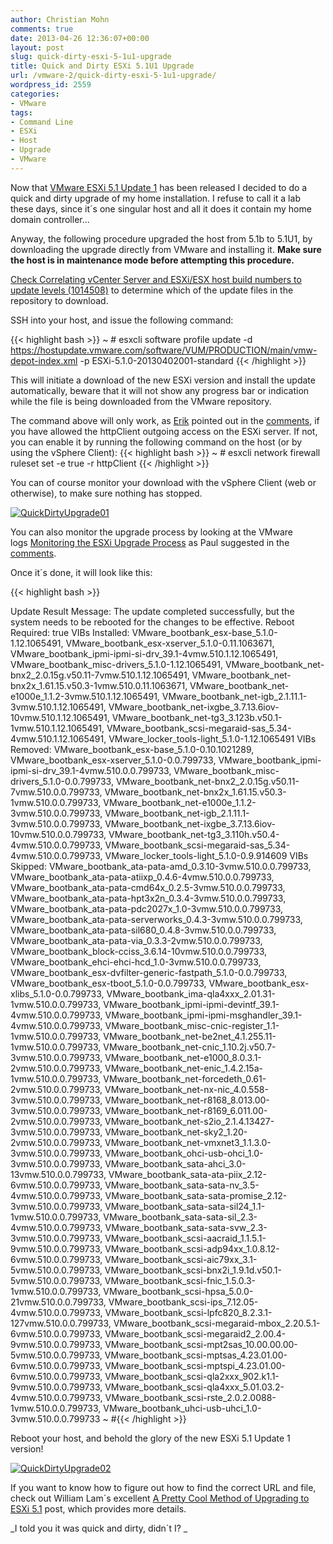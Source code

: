 ```yaml
---
author: Christian Mohn
comments: true
date: 2013-04-26 12:36:07+00:00
layout: post
slug: quick-dirty-esxi-5-1u1-upgrade
title: Quick and Dirty ESXi 5.1U1 Upgrade
url: /vmware-2/quick-dirty-esxi-5-1u1-upgrade/
wordpress_id: 2559
categories:
- VMware
tags:
- Command Line
- ESXi
- Host
- Upgrade
- VMware
---
```


Now that [VMware ESXi 5.1 Update 1](http://www.vmware.com/support/vsphere5/doc/vsphere-esxi-51u1-release-notes.html) has been released I decided to do a quick and dirty upgrade of my home installation. I refuse to call it a lab these days, since it´s one singular host and all it does it contain my home domain controller...

Anyway, the following procedure upgraded the host from 5.1b to 5.1U1, by downloading the upgrade directly from VMware and installing it. **Make sure the host is in maintenance mode before attempting this procedure.**

[Check Correlating vCenter Server and ESXi/ESX host build numbers to update levels (1014508)](http://kb.vmware.com/selfservice/microsites/search.do?language=en_US&cmd=displayKC&externalId=1014508) to determine which of the update files in the repository to download.

SSH into your host, and issue the following command:

{{< highlight bash >}}
~ # esxcli software profile update -d https://hostupdate.vmware.com/software/VUM/PRODUCTION/main/vmw-depot-index.xml -p ESXi-5.1.0-20130402001-standard
{{< /highlight >}}

This will initiate a download of the new ESXi version and install the update automatically, beware that it will not show any progress bar or indication while the file is being downloaded from the VMware repository.

The command above will only work, as [Erik](http://twitter.com/ErikBussink) pointed out in the [comments](http://vninja.net/vmware-2/quick-dirty-esxi-5-1u1-upgrade/#comment-12275), if you have allowed the httpClient outgoing access on the ESXi server. If not, you can enable it by running the following command on the host (or by using the vSphere Client):
{{< highlight bash >}}
~ # esxcli network firewall ruleset set -e true -r httpClient
{{< /highlight >}}

You can of course monitor your download with the vSphere Client (web or otherwise), to make sure nothing has stopped.

[![QuickDirtyUpgrade01](/img/QuickDirtyUpgrade011-300x83.png)](/img/QuickDirtyUpgrade011.png)

You can also monitor the upgrade process by looking at the VMware logs [Monitoring the ESXi Upgrade Process](http://vninja.net/vmware-2/monitoring-esxi-upgrade-process/) as Paul suggested in the [comments](http://vninja.net/vmware-2/quick-dirty-esxi-5-1u1-upgrade/#comment-12609).

Once it´s done, it will look like this:

{{< highlight bash >}}

Update Result
Message: The update completed successfully, but the system needs to be rebooted for the changes to be effective.
Reboot Required: true
VIBs Installed: VMware_bootbank_esx-base_5.1.0-1.12.1065491, VMware_bootbank_esx-xserver_5.1.0-0.11.1063671, VMware_bootbank_ipmi-ipmi-si-drv_39.1-4vmw.510.1.12.1065491, VMware_bootbank_misc-drivers_5.1.0-1.12.1065491, VMware_bootbank_net-bnx2_2.0.15g.v50.11-7vmw.510.1.12.1065491, VMware_bootbank_net-bnx2x_1.61.15.v50.3-1vmw.510.0.11.1063671, VMware_bootbank_net-e1000e_1.1.2-3vmw.510.1.12.1065491, VMware_bootbank_net-igb_2.1.11.1-3vmw.510.1.12.1065491, VMware_bootbank_net-ixgbe_3.7.13.6iov-10vmw.510.1.12.1065491, VMware_bootbank_net-tg3_3.123b.v50.1-1vmw.510.1.12.1065491, VMware_bootbank_scsi-megaraid-sas_5.34-4vmw.510.1.12.1065491, VMware_locker_tools-light_5.1.0-1.12.1065491
VIBs Removed: VMware_bootbank_esx-base_5.1.0-0.10.1021289, VMware_bootbank_esx-xserver_5.1.0-0.0.799733, VMware_bootbank_ipmi-ipmi-si-drv_39.1-4vmw.510.0.0.799733, VMware_bootbank_misc-drivers_5.1.0-0.0.799733, VMware_bootbank_net-bnx2_2.0.15g.v50.11-7vmw.510.0.0.799733, VMware_bootbank_net-bnx2x_1.61.15.v50.3-1vmw.510.0.0.799733, VMware_bootbank_net-e1000e_1.1.2-3vmw.510.0.0.799733, VMware_bootbank_net-igb_2.1.11.1-3vmw.510.0.0.799733, VMware_bootbank_net-ixgbe_3.7.13.6iov-10vmw.510.0.0.799733, VMware_bootbank_net-tg3_3.110h.v50.4-4vmw.510.0.0.799733, VMware_bootbank_scsi-megaraid-sas_5.34-4vmw.510.0.0.799733, VMware_locker_tools-light_5.1.0-0.9.914609
VIBs Skipped: VMware_bootbank_ata-pata-amd_0.3.10-3vmw.510.0.0.799733, VMware_bootbank_ata-pata-atiixp_0.4.6-4vmw.510.0.0.799733, VMware_bootbank_ata-pata-cmd64x_0.2.5-3vmw.510.0.0.799733, VMware_bootbank_ata-pata-hpt3x2n_0.3.4-3vmw.510.0.0.799733, VMware_bootbank_ata-pata-pdc2027x_1.0-3vmw.510.0.0.799733, VMware_bootbank_ata-pata-serverworks_0.4.3-3vmw.510.0.0.799733, VMware_bootbank_ata-pata-sil680_0.4.8-3vmw.510.0.0.799733, VMware_bootbank_ata-pata-via_0.3.3-2vmw.510.0.0.799733, VMware_bootbank_block-cciss_3.6.14-10vmw.510.0.0.799733, VMware_bootbank_ehci-ehci-hcd_1.0-3vmw.510.0.0.799733, VMware_bootbank_esx-dvfilter-generic-fastpath_5.1.0-0.0.799733, VMware_bootbank_esx-tboot_5.1.0-0.0.799733, VMware_bootbank_esx-xlibs_5.1.0-0.0.799733, VMware_bootbank_ima-qla4xxx_2.01.31-1vmw.510.0.0.799733, VMware_bootbank_ipmi-ipmi-devintf_39.1-4vmw.510.0.0.799733, VMware_bootbank_ipmi-ipmi-msghandler_39.1-4vmw.510.0.0.799733, VMware_bootbank_misc-cnic-register_1.1-1vmw.510.0.0.799733, VMware_bootbank_net-be2net_4.1.255.11-1vmw.510.0.0.799733, VMware_bootbank_net-cnic_1.10.2j.v50.7-3vmw.510.0.0.799733, VMware_bootbank_net-e1000_8.0.3.1-2vmw.510.0.0.799733, VMware_bootbank_net-enic_1.4.2.15a-1vmw.510.0.0.799733, VMware_bootbank_net-forcedeth_0.61-2vmw.510.0.0.799733, VMware_bootbank_net-nx-nic_4.0.558-3vmw.510.0.0.799733, VMware_bootbank_net-r8168_8.013.00-3vmw.510.0.0.799733, VMware_bootbank_net-r8169_6.011.00-2vmw.510.0.0.799733, VMware_bootbank_net-s2io_2.1.4.13427-3vmw.510.0.0.799733, VMware_bootbank_net-sky2_1.20-2vmw.510.0.0.799733, VMware_bootbank_net-vmxnet3_1.1.3.0-3vmw.510.0.0.799733, VMware_bootbank_ohci-usb-ohci_1.0-3vmw.510.0.0.799733, VMware_bootbank_sata-ahci_3.0-13vmw.510.0.0.799733, VMware_bootbank_sata-ata-piix_2.12-6vmw.510.0.0.799733, VMware_bootbank_sata-sata-nv_3.5-4vmw.510.0.0.799733, VMware_bootbank_sata-sata-promise_2.12-3vmw.510.0.0.799733, VMware_bootbank_sata-sata-sil24_1.1-1vmw.510.0.0.799733, VMware_bootbank_sata-sata-sil_2.3-4vmw.510.0.0.799733, VMware_bootbank_sata-sata-svw_2.3-3vmw.510.0.0.799733, VMware_bootbank_scsi-aacraid_1.1.5.1-9vmw.510.0.0.799733, VMware_bootbank_scsi-adp94xx_1.0.8.12-6vmw.510.0.0.799733, VMware_bootbank_scsi-aic79xx_3.1-5vmw.510.0.0.799733, VMware_bootbank_scsi-bnx2i_1.9.1d.v50.1-5vmw.510.0.0.799733, VMware_bootbank_scsi-fnic_1.5.0.3-1vmw.510.0.0.799733, VMware_bootbank_scsi-hpsa_5.0.0-21vmw.510.0.0.799733, VMware_bootbank_scsi-ips_7.12.05-4vmw.510.0.0.799733, VMware_bootbank_scsi-lpfc820_8.2.3.1-127vmw.510.0.0.799733, VMware_bootbank_scsi-megaraid-mbox_2.20.5.1-6vmw.510.0.0.799733, VMware_bootbank_scsi-megaraid2_2.00.4-9vmw.510.0.0.799733, VMware_bootbank_scsi-mpt2sas_10.00.00.00-5vmw.510.0.0.799733, VMware_bootbank_scsi-mptsas_4.23.01.00-6vmw.510.0.0.799733, VMware_bootbank_scsi-mptspi_4.23.01.00-6vmw.510.0.0.799733, VMware_bootbank_scsi-qla2xxx_902.k1.1-9vmw.510.0.0.799733, VMware_bootbank_scsi-qla4xxx_5.01.03.2-4vmw.510.0.0.799733, VMware_bootbank_scsi-rste_2.0.2.0088-1vmw.510.0.0.799733, VMware_bootbank_uhci-usb-uhci_1.0-3vmw.510.0.0.799733
~ #{{< /highlight >}}

Reboot your host, and behold the glory of the new ESXi 5.1 Update 1 version!

[![QuickDirtyUpgrade02](/img/QuickDirtyUpgrade022-300x65.png)](/img/QuickDirtyUpgrade022.png)

If you want to know how to figure out how to find the correct URL and file, check out William Lam´s excellent [A Pretty Cool Method of Upgrading to ESXi 5.1](http://www.virtuallyghetto.com/2012/09/a-pretty-cool-method-of-upgrading-to.html) post, which provides more details.

_I told you it was quick and dirty, didn`t I?
_
